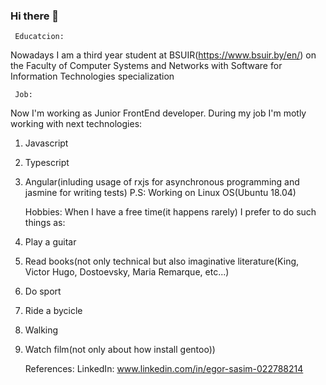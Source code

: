 ### Hi there 👋

     Educatcion:
Nowadays I am a third year student at BSUIR(https://www.bsuir.by/en/)
on the Faculty of Computer Systems and Networks with Software for Information Technologies specialization

     Job:
Now I'm working as Junior FrontEnd developer.
During my job I'm motly working with next technologies:
1. Javascript
2. Typescript
3. Angular(inluding usage of rxjs for asynchronous programming and jasmine for writing tests)
P.S: Working on Linux OS(Ubuntu 18.04)

     Hobbies:
When I have a free time(it happens rarely) I prefer to do such things as: 
  1. Play a guitar
  2. Read books(not only technical but also imaginative literature(King, Victor Hugo, Dostoevsky, Maria Remarque, etc...)
  3. Do sport
  4. Ride a bycicle
  5. Walking
  6. Watch film(not only about how install gentoo))

     References:
    LinkedIn: www.linkedin.com/in/egor-sasim-022788214


<!--
**EgorSasim/EgorSasim** is a ✨ _special_ ✨ repository because its `README.md` (this file) appears on your GitHub profile.

Here are some ideas to get you started:

- 🔭 I’m currently working on ...
- 🌱 I’m currently learning ...
- 👯 I’m looking to collaborate on ...
- 🤔 I’m looking for help with ...
- 💬 Ask me about ...
- 📫 How to reach me: ...
- 😄 Pronouns: ...
- ⚡ Fun fact: ...
-->
